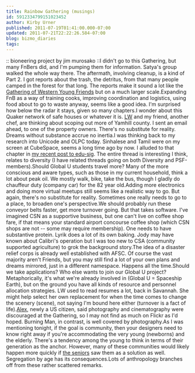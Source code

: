```yaml
---
title: Rainbow Gathering (musings)
id: 5912334799151023452
author: Kirby Urner
published: 2011-07-19T01:41:00.000-07:00
updated: 2011-07-21T22:22:26.584-07:00
blog: bizmo_diaries
tags: 
---
```


[](https://blogger.googleusercontent.com/img/b/R29vZ2xl/AVvXsEgxTQ_pqsb6RtR6DB3s8lOuzhURepaZXDCq05fnBLKM6zASPIuaaTMAE__Vw6IdW_grgonjyc3nudSf4U2pSw4acc1hOpjpfHpx6gzeAZKIXQKPTl9JiXq8cll6XJxJQBs12YWA/s1600/teslaturbine.jpg):: bioneering project by jim murosako ::I didn't go to this Gathering, but many FnBers did, and I'm pumping them for information.  Satya's group walked the whole way there.  The aftermath, involving cleanup, is a kind of Part 2.  I got reports about the trash, the detritus, from that many people camped in the forest for that long.  The reports make it sound a lot like the [Gathering of Western Young Friends](http://worldgame.blogspot.com/2007/06/more-meetings.html) but on a much larger scale.Expanding FnB as a way of training cooks, improving coordination and logistics, using food about to go to waste anyway, seems like a good idea.  I'm surprised how below the radar it stays, given so many chapters.I wonder about this Quaker network of safe houses or whatever it is.  [LW](http://controlroom.blogspot.com/2009/08/walking-with-walker.html) and my friend, another chef, are thinking about scoping out more of Yamhill county.  I sent an email ahead, to one of the property owners.  There's no substitute for reality.  Dreams without substance accrue no inertia.I was thinking back to my research into Unicode and OLPC today.  Sinhalese and Tamil were on my screen at CubeSpace, seems a long time ago by now.  I alluded to that chapter in [my recent post to edu-sig](http://mail.python.org/pipermail/edu-sig/2011-July/010405.html).  The entire thread is interesting I think, relates to diversity (I have related threads going on both Diversity and PSF-members).Should Global U students travel more?  Many of the more conscious and aware types, such as those in my current household, think a lot about peak oil. We mostly walk, bike, take the bus, though I gladly do chauffeur duty (company car) for the 82 year old.Adding more electronics and doing more virtual meetups still seems like a realistic way to go.  But again, there's no substitute for reality. Sometimes one really needs to go to a place, to broaden one's perspective.We should probably run these conveyor belts faster, get more turnover going.  But that takes software.  I've imagined CSN as a supportive business, but one can't live on coffee shop fare, if that means your standard airport concourse coffee shop (which CSN shops are not -- some may require membership).  One needs to have substantive protein.  Lyrik does a lot of its own baking.  Jody may have known about Calibri's operation but I was too new to CSA (community supported agriculture) to grok the background story.The idea of a disaster relief corps is already well established with AFSC.  Of course the vast majority aren't Friends, but you may still find a lot of your own plans and dreams mirrored, just in a different namespace.  Happens all the time.Should we take applications?  Who else wants to join our Global U project?  Metaphorically, it's what we're already involved in (Global U = Spaceship Earth), but on the ground you have all kinds of resource and personnel allocation strategies.  LW used to read resumes a lot, back in Savannah.  She might help select her own replacement for when the time comes to change the scenery (scene), not saying I'm bound here either (turnover is a fact of life).[Alex](http://controlroom.blogspot.com/2011/03/wittgenstein-movie-review.html), newly a US citizen, said photography and cinematography were discouraged at the Gathering, so I may not find as much on Flickr as I'd hoped.  Burning Man, in contrast, is well covered by photography.As I was mentioning tonight, if the goal is community, then your designers need to know right away if you're accommodating the very young (newborns) and the elderly.  There's a tendency among the young to think in terms of their generation as the anchor.  However, many of these communities would likely happen more quickly if [the seniors](http://mybizmo.blogspot.com/2011/07/seniors-musings.html) saw them as a solution as well. Segregation by age has its consequences.Lots of anthropology branches off from these rather scattered remarks.